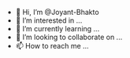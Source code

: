- 👋 Hi, I’m @Joyant-Bhakto
- 👀 I’m interested in ...
- 🌱 I’m currently learning ...
- 💞️ I’m looking to collaborate on ...
- 📫 How to reach me ...

<!---
Joyant-Bhakto/Joyant-Bhakto is a ✨ special ✨ repository because its `README.md` (this file) appears on your GitHub profile.
You can click the Preview link to take a look at your changes.
--->
